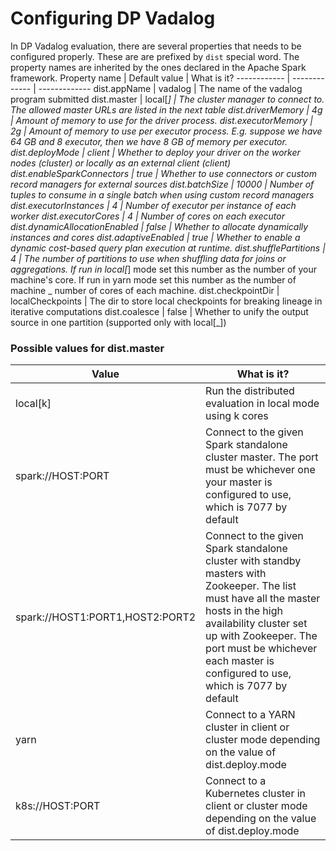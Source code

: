 # Configuring DP Vadalog

In DP Vadalog evaluation, there are several properties that needs to be configured properly. These are are prefixed by `dist` special word. The property names are inherited by the ones declared in the Apache Spark framework.
Property name | Default value | What is it?
------------ | ------------- | -------------
dist.appName | vadalog | The name of the vadalog program submitted
dist.master | local[*] | The cluster manager to connect to. The allowed master URLs are listed in the next table
dist.driverMemory | 4g | Amount of memory to use for the driver process.
dist.executorMemory | 2g | Amount of memory to use per executor process. E.g. suppose we have 64 GB and 8 executor, then we have 8 GB of memory per executor.
dist.deployMode | client | Whether to deploy your driver on the worker nodes (cluster) or locally as an external client (client)
dist.enableSparkConnectors | true | Whether to use connectors or custom record managers for external sources
dist.batchSize | 10000 | Number of tuples to consume in a single batch when using custom record managers
dist.executorInstances | 4 | Number of executor per instance of each worker
dist.executorCores | 4 | Number of cores on each executor
dist.dynamicAllocationEnabled | false | Whether to allocate dynamically instances and cores
dist.adaptiveEnabled | true | Whether to enable a dynamic cost-based query plan execution at runtime.
dist.shufflePartitions | 4 | The number of partitions to use when shuffling data for joins or aggregations. If run in local[*] mode set this number as the number of your machine's core. If run in yarn mode set this number as the number of machine _ number of cores of each machine.
dist.checkpointDir | localCheckpoints | The dir to store local checkpoints for breaking lineage in iterative computations
dist.coalesce | false | Whether to unify the output source in one partition (supported only with local[_])

### Possible values for dist.master

| Value                           | What is it?                                                                                                                                                                                                                                                              |
| ------------------------------- | ------------------------------------------------------------------------------------------------------------------------------------------------------------------------------------------------------------------------------------------------------------------------ |
| local[k]                        | Run the distributed evaluation in local mode using k cores                                                                                                                                                                                                               |
| spark://HOST:PORT               | Connect to the given Spark standalone cluster master. The port must be whichever one your master is configured to use, which is 7077 by default                                                                                                                          |
| spark://HOST1:PORT1,HOST2:PORT2 | Connect to the given Spark standalone cluster with standby masters with Zookeeper. The list must have all the master hosts in the high availability cluster set up with Zookeeper. The port must be whichever each master is configured to use, which is 7077 by default |
| yarn                            | Connect to a YARN cluster in client or cluster mode depending on the value of dist.deploy.mode                                                                                                                                                                           |
| k8s://HOST:PORT                 | Connect to a Kubernetes cluster in client or cluster mode depending on the value of dist.deploy.mode                                                                                                                                                                     |
